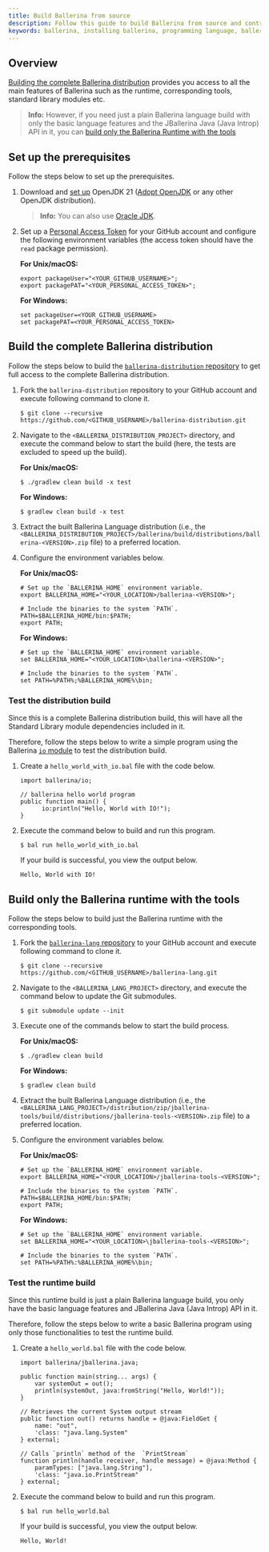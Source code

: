 ```yaml
---
title: Build Ballerina from source
description: Follow this guide to build Ballerina from source and contribute to the project..
keywords: ballerina, installing ballerina, programming language, ballerina installation, build from source
---
```


## Overview

[Building the complete Ballerina distribution](#building-the-complete-ballerina-distribution) provides you access to all the main features of Ballerina such as the runtime, corresponding tools, standard library modules etc.

>**Info:** However, if you need just a plain Ballerina language build with only the basic language features and the JBallerina Java (Java Introp) API in it, you can [build only the Ballerina Runtime with the tools](#building-only-the-ballerina-runtime-with-the-tools)


## Set up the prerequisites

Follow the steps below to set up the prerequisites.

1. Download and [set up](https://adoptopenjdk.net/installation.html) OpenJDK 21 ([Adopt OpenJDK](https://adoptopenjdk.net/) or any other OpenJDK distribution).

   >**Info:** You can also use [Oracle JDK](https://www.oracle.com/java/technologies/javase-downloads.html).

2. Set up a [Personal Access Token](https://docs.github.com/en/github/authenticating-to-github/keeping-your-account-and-data-secure/creating-a-personal-access-token) for your GitHub account and configure the following environment variables (the access token should have the `read` package permission).

   **For Unix/macOS:**

    ```
    export packageUser="<YOUR_GITHUB_USERNAME>";
    export packagePAT="<YOUR_PERSONAL_ACCESS_TOKEN>";
    ```

   **For Windows:**

    ```
    set packageUser=<YOUR_GITHUB_USERNAME>
    set packagePAT=<YOUR_PERSONAL_ACCESS_TOKEN>
    ```

## Build the complete Ballerina distribution

Follow the steps below to build the [`ballerina-distribution` repository](https://github.com/ballerina-platform/ballerina-distribution) to get full access to the complete Ballerina distribution.

1. Fork the `ballerina-distribution` repository to your GitHub account and execute following command to clone it.

    ```
    $ git clone --recursive https://github.com/<GITHUB_USERNAME>/ballerina-distribution.git
    ```

2. Navigate to the `<BALLERINA_DISTRIBUTION_PROJECT>` directory, and execute the command below to start the build (here, the tests are excluded to speed up the build).

   **For Unix/macOS:**

    ```
    $ ./gradlew clean build -x test
    ```

   **For Windows:**

    ```
    $ gradlew clean build -x test
    ```

3. Extract the built Ballerina Language distribution (i.e., the `<BALLERINA_DISTRIBUTION_PROJECT>/ballerina/build/distributions/ballerina-<VERSION>.zip` file) to a preferred location.

4. Configure the environment variables below.

   **For Unix/macOS:**

    ```
    # Set up the `BALLERINA_HOME` environment variable.
    export BALLERINA_HOME="<YOUR_LOCATION>/ballerina-<VERSION>";

    # Include the binaries to the system `PATH`.
    PATH=$BALLERINA_HOME/bin:$PATH;
    export PATH;
    ```

   **For Windows:**

    ```
    # Set up the `BALLERINA_HOME` environment variable.
    set BALLERINA_HOME="<YOUR_LOCATION>\ballerina-<VERSION>";

    # Include the binaries to the system `PATH`.
    set PATH=%PATH%;%BALLERINA_HOME%\bin;
    ```

### Test the distribution build

Since this is a complete Ballerina distribution build, this will have all the Standard Library module dependencies included in it.

Therefore, follow the steps below to write a simple program using the Ballerina [`io` module](https://github.com/ballerina-platform/module-ballerina-io/) to test the distribution build.

1. Create a `hello_world_with_io.bal` file with the code below.

    ```ballerina
    import ballerina/io;

    // ballerina hello world program
    public function main() {
          io:println("Hello, World with IO!");
    }
    ```

2. Execute the command below to build and run this program.

    ```
    $ bal run hello_world_with_io.bal
    ```

   If your build is successful, you view the output below.

    ```
    Hello, World with IO!
    ```

## Build only the Ballerina runtime with the tools

Follow the steps below to build just the Ballerina runtime with the corresponding tools.

1. Fork the [`ballerina-lang` repository](https://github.com/ballerina-platform/ballerina-lang) to your GitHub account and execute following command to clone it.

    ```
    $ git clone --recursive https://github.com/<GITHUB_USERNAME>/ballerina-lang.git
    ```

2. Navigate to the `<BALLERINA_LANG_PROJECT>` directory, and execute the command below to update the Git submodules.

    ```
    $ git submodule update --init
    ```

3. Execute one of the commands below to start the build process.

   **For Unix/macOS:**

    ```
    $ ./gradlew clean build
    ```

   **For Windows:**

    ```
    $ gradlew clean build
    ```

4. Extract the built Ballerina Language distribution (i.e., the `<BALLERINA_LANG_PROJECT>/distribution/zip/jballerina-tools/build/distributions/jballerina-tools-<VERSION>.zip` file) to a preferred location.

5. Configure the environment variables below.

   **For Unix/macOS:**

    ```
    # Set up the `BALLERINA_HOME` environment variable.
    export BALLERINA_HOME="<YOUR_LOCATION>/jballerina-tools-<VERSION>";

    # Include the binaries to the system `PATH`.
    PATH=$BALLERINA_HOME/bin:$PATH;
    export PATH;
    ```

   **For Windows:**

    ```
    # Set up the `BALLERINA_HOME` environment variable.
    set BALLERINA_HOME="<YOUR_LOCATION>\jballerina-tools-<VERSION>";

    # Include the binaries to the system `PATH`.
    set PATH=%PATH%:%BALLERINA_HOME%\bin;
    ```

### Test the runtime build

Since this runtime build is just a plain Ballerina language build, you only have the basic language features and JBallerina Java (Java Introp) API in it.

Therefore, follow the steps below to write a basic Ballerina program using only those functionalities to test the runtime build.

1. Create a `hello_world.bal` file with the code below.

    ```ballerina
    import ballerina/jballerina.java;

    public function main(string... args) {
        var systemOut = out();
        println(systemOut, java:fromString("Hello, World!"));
    }

    // Retrieves the current System output stream
    public function out() returns handle = @java:FieldGet {
        name: "out",
        'class: "java.lang.System"
    } external;

    // Calls `println` method of the  `PrintStream`
    function println(handle receiver, handle message) = @java:Method {
        paramTypes: ["java.lang.String"],
        'class: "java.io.PrintStream"
    } external;
    ```

2. Execute the command below to build and run this program.

    ```
    $ bal run hello_world.bal
    ```

   If your build is successful, you view the output below.

    ```
    Hello, World!
    ```

